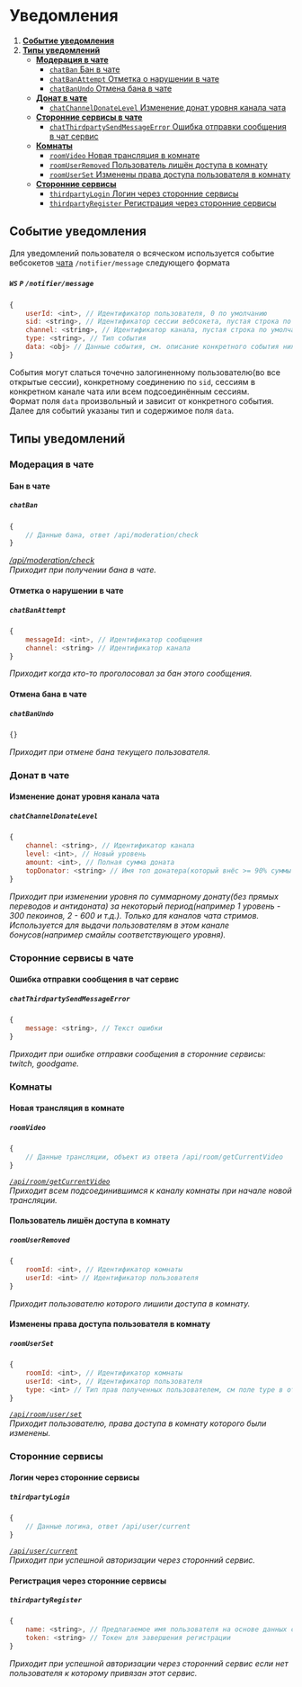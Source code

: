Уведомления
===========
1. [**Событие уведомления**](#Событие-уведомления)
2. [**Типы уведомлений**](#Типы-уведомлений)
    - [**Модерация в чате**](#Модерация-в-чате)
        - [`chatBan` Бан в чате](#Бан-в-чате)
        - [`chatBanAttempt` Отметка о нарушении в чате](#Отметка-о-нарушении-в-чате)
        - [`chatBanUndo` Отмена бана в чате](#Отмена-бана-в-чате)
    - [**Донат в чате**](#Донат-в-чате)
        - [`chatChannelDonateLevel` Изменение донат уровня канала чата](#Изменение-донат-уровня-канала-чата)
    - [**Сторонние сервисы в чате**](#Сторонние-сервисы-в-чате)
        - [`chatThirdpartySendMessageError` Ошибка отправки сообщения в чат сервис](#Ошибка-отправки-сообщения-в-чат-сервис)
    - [**Комнаты**](#Комнаты)
        - [`roomVideo` Новая трансляция в комнате](#Новая-трансляция-в-комнате)
        - [`roomUserRemoved` Пользователь лишён доступа в комнату](#Пользователь-лишён-доступа-в-комнату)
        - [`roomUserSet` Изменены права доступа пользователя в комнату](#Изменены-права-доступа-пользователя-в-комнату)
    - [**Сторонние сервисы**](#Сторонние-сервисы)
        - [`thirdpartyLogin` Логин через сторонние сервисы](#Логин-через-сторонние-сервисы)
        - [`thirdpartyRegister` Регистрация через сторонние сервисы](#Регистрация-через-сторонние-сервисы)


Событие уведомления
-------------------
Для уведомлений пользователя о всяческом используется событие вебсокетов [чата](chat.md#Протокол-взаимодействия) `/notifier/message` следующего формата
##### `WS` `P` `/notifier/message`
```js
{
    userId: <int>, // Идентификатор пользователя, 0 по умолчанию
    sid: <string>, // Идентификатор сессии вебсокета, пустая строка по умолчания
    channel: <string>, // Идентификатор канала, пустая строка по умолчания
    type: <string>, // Тип события
    data: <obj> // Данные события, см. описание конкретного события ниже
}
```
События могут слаться точечно залогиненному пользователю(во все открытые сессии), конкретному соединению по `sid`, сессиям в конкретном канале чата или всем подсоединённым сессиям.  
Формат поля `data` произвольный и зависит от конкретного события. Далее для событий указаны тип и содержимое поля `data`.


Типы уведомлений
----------------


### Модерация в чате

#### Бан в чате
##### `chatBan`
```js
{
    // Данные бана, ответ /api/moderation/check
}
```
*[/api/moderation/check](admin.md#Проверить-забанен-ли-пользователь)*  
*Приходит при получении бана в чате.*


#### Отметка о нарушении в чате
##### `chatBanAttempt`
```js
{
    messageId: <int>, // Идентификатор сообщения
    channel: <string> // Идентификатор канала
}
```
*Приходит когда кто-то проголосовал за бан этого сообщения.*


#### Отмена бана в чате
##### `chatBanUndo`
```js
{}
```
*Приходит при отмене бана текущего пользователя.*


### Донат в чате

#### Изменение донат уровня канала чата
##### `chatChannelDonateLevel`
```js
{
    channel: <string>, // Идентификатор канала
    level: <int>, // Новый уровень
    amount: <int>, // Полная сумма доната
    topDonator: <string> // Имя топ донатера(который внёс >= 90% суммы текущего доната за рассматриваемый период)
}
```
*Приходит при изменении уровня по суммарному донату(без прямых переводов и антидоната) за некоторый период(например 1 уровень - 300 пекоинов, 2 - 600 и т.д.). Только для каналов чата стримов. Используется для выдачи пользователям в этом канале бонусов(например смайлы соответствующего уровня).*


### Сторонние сервисы в чате

#### Ошибка отправки сообщения в чат сервис
##### `chatThirdpartySendMessageError`
```js
{
    message: <string>, // Текст ошибки
}
```
*Приходит при ошибке отправки сообщения в сторонние сервисы: twitch, goodgame.*


### Комнаты

#### Новая трансляция в комнате
##### `roomVideo`
```js
{
    // Данные трансляции, объект из ответа /api/room/getCurrentVideo
}
```
*[`/api/room/getCurrentVideo`](room.md#Текущая-трансляция-комнаты)*  
*Приходит всем подсоединившимся к каналу комнаты при начале новой трансляции.*


#### Пользователь лишён доступа в комнату
##### `roomUserRemoved`
```js
{
    roomId: <int>, // Идентификатор комнаты
    userId: <int> // Идентификатор пользователя
}
```
*Приходит пользователю которого лишили доступа в комнату.*


#### Изменены права доступа пользователя в комнату
##### `roomUserSet`
```js
{
    roomId: <int>, // Идентификатор комнаты
    userId: <int>, // Идентификатор пользователя
    type: <int> // Тип прав полученных пользователем, см поле type в ответе запроса /api/room/user/set
}
```
*[`/api/room/user/set`](room.md#Изменить-права-доступа-пользователя-в-комнату)*  
*Приходит пользователю, права доступа в комнату которого были изменены.*


### Сторонние сервисы

#### Логин через сторонние сервисы
##### `thirdpartyLogin`
```js
{
    // Данные логина, ответ /api/user/current
}
```
*[`/api/user/current`](common.md#Данные-текущего-пользователя)*  
*Приходит при успешной авторизации через сторонний сервис.*


#### Регистрация через сторонние сервисы
##### `thirdpartyRegister`
```js
{
    name: <string>, // Предлагаемое имя пользователя на основе данных стороннего сервиса
    token: <string> // Токен для завершения регистрации
}
```
*Приходит при успешной авторизации через сторонний сервис если нет пользователя к которому привязан этот сервис.*
